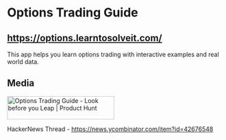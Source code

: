# Options Trading Guide

## https://options.learntosolveit.com/

This app helps you learn options trading with interactive examples and real world data.



## Media


<a href="https://www.producthunt.com/posts/options-trading-guide?embed=true&utm_source=badge-featured&utm_medium=badge&utm_souce=badge-options&#0045;trading&#0045;guide" target="_blank"><img src="https://api.producthunt.com/widgets/embed-image/v1/featured.svg?post_id=776987&theme=light&t=1736713987694" alt="Options&#0032;Trading&#0032;Guide - Look&#0032;before&#0032;you&#0032;Leap | Product Hunt" style="width: 250px; height: 54px;" width="250" height="54" /></a>

HackerNews Thread - https://news.ycombinator.com/item?id=42676548


